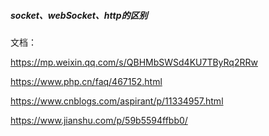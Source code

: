 ##### socket、webSocket、http的区别

文档： 

https://mp.weixin.qq.com/s/QBHMbSWSd4KU7TByRq2RRw

https://www.php.cn/faq/467152.html

https://www.cnblogs.com/aspirant/p/11334957.html

https://www.jianshu.com/p/59b5594ffbb0/